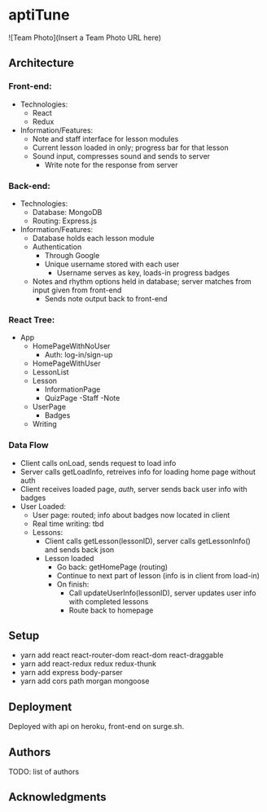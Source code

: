 # aptiTune

![Team Photo](Insert a Team Photo URL here)

## Architecture

### Front-end:
- Technologies:
  - React
  - Redux
- Information/Features:
  - Note and staff interface for lesson modules
  - Current lesson loaded in only; progress bar for that lesson
  - Sound input, compresses sound and sends to server
    - Write note for the response from server

### Back-end:
- Technologies:
  - Database: MongoDB
  - Routing: Express.js
- Information/Features:
  - Database holds each lesson module
  - Authentication
    - Through Google
    - Unique username stored with each user
      - Username serves as key, loads-in progress badges
  - Notes and rhythm options held in database; server matches from input given from front-end
    - Sends note output back to front-end
  
### React Tree: 
- App
  - HomePageWithNoUser
    - Auth: log-in/sign-up
  - HomePageWithUser
   - LessonList
    - Lesson
      - InformationPage
      - QuizPage
        -Staff
          -Note
  - UserPage
    - Badges
  - Writing
  
  
### Data Flow
- Client calls onLoad, sends request to load info 
- Server calls getLoadInfo, retreives info for loading home page without auth
- Client receives loaded page, *auth*, server sends back user info with badges
- User Loaded:
  - User page: routed; info about badges now located in client
  - Real time writing: tbd
  - Lessons:
    - Client calls getLesson(lessonID), server calls getLessonInfo() and sends back json
    - Lesson loaded
      - Go back: getHomePage (routing)
      - Continue to next part of lesson (info is in client from load-in)
      - On finish:
        - Call updateUserInfo(lessonID), server updates user info with completed lessons
        - Route back to homepage

## Setup

- yarn add react react-router-dom react-dom react-draggable
- yarn add react-redux redux redux-thunk
- yarn add express body-parser
- yarn add cors path morgan mongoose

## Deployment

Deployed with api on heroku, front-end on surge.sh. 

## Authors

TODO: list of authors

## Acknowledgments
